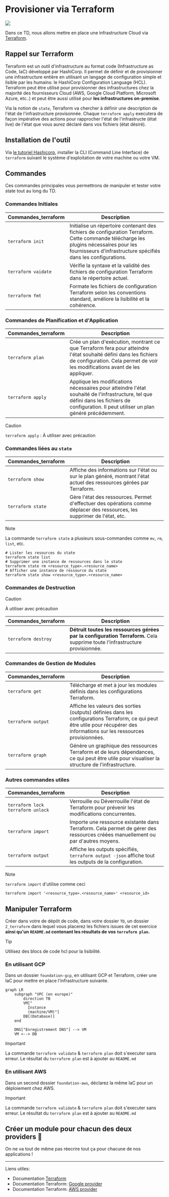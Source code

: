 # Provisioner via Terraform

[![](https://img.shields.io/badge/terraform-%235835CC.svg?style=for-the-badge&logo=terraform&logoColor=white)](https://developer.hashicorp.com/terraform/docs)

Dans ce TD, nous allons mettre en place une infrastructure Cloud via [Terraform](https://developer.hashicorp.com/terraform/docs).

## Rappel sur Terraform

Terraform est un outil d'infrastructure au format code (Infrastructure as Code, IaC) développé par HashiCorp.
Il permet de définir et de provisionner une infrastructure entière en utilisant un langage de configuration simple et lisible par les humains: le HashiCorp Configuration Language (HCL).
Terraform peut être utilisé pour provisionner des infrastructures chez la majorité des fournisseurs Cloud (AWS, Google Cloud Platform, Microsoft Azure, etc..) et peut être aussi utilisé pour **les infrastructures on-premise**.

Via la notion de `state`, Terraform va chercher à définir une description de l'état de l'infrastructure provisonnée.
Chaque `terraform apply` executera de façon impérative des actions pour rapprocher l'état de l'infrastructe (état live) de l'état que vous aurez déclaré dans vos fichiers (état désiré).

## Installation de l'outil

Via [le tutoriel Hashicorp](https://developer.hashicorp.com/terraform/tutorials/aws-get-started/install-cli), installer la CLI (Command Line Interface) de `terraform` suivant le système d'exploitation de votre machine ou votre VM.

## Commandes

Ces commandes principales vous permettrons de manipuler et tester votre state tout au long du TD.

### Commandes Initiales

| Commandes_terraform |  Description |
| ------------------ | ------------ |
| `terraform init`     | Initialise un répertoire contenant des fichiers de configuration Terraform. Cette commande télécharge les plugins nécessaires pour les fournisseurs d'infrastructure spécifiés dans les configurations.
| `terraform vaidate`  | Vérifie la syntaxe et la validité des fichiers de configuration Terraform dans le répertoire actuel.
| `terraform fmt`      | Formate les fichiers de configuration Terraform selon les conventions standard, améliore la lisibilité et la cohérence.

### Commandes de Planification et d'Application

| Commandes_terraform |  Description |
| ------------------- | ------------ |
`terraform plan`      | Crée un plan d'exécution, montrant ce que Terraform fera pour atteindre l'état souhaité défini dans les fichiers de configuration. Cela permet de voir les modifications avant de les appliquer.
`terraform apply`     | Applique les modifications nécessaires pour atteindre l'état souhaité de l'infrastructure, tel que défini dans les fichiers de configuration. Il peut utiliser un plan généré précédemment.

> [!CAUTION]
> `terraform apply` : À utiliser avec précaution

### Commandes liées au `state`


| Commandes_terraform |  Description |
| ------------------- | ------------ |
|`terraform show`     | Affiche des informations sur l'état ou sur le plan généré, montrant l'état actuel des ressources gérées par Terraform.
|`terraform state`    | Gère l'état des ressources. Permet d'effectuer des opérations comme déplacer des ressources, les supprimer de l'état, etc.

> [!note]
> La commande `terraform state` a plusieurs sous-commandes comme `mv`, `rm`, `list`, etc.
> ```shell
> # Lister les resources du state
> terraform state list
> # Supprimer une instance de ressources dans le state
> terraform state rm <resource_type>.<resource_name>
> # Afficher une instance de ressource du state
> terraform state show <resource_type>.<resource_name>
> ```

### Commandes de Destruction

> [!CAUTION]
> À utiliser avec précaution

| Commandes_terraform |  Description |
| ------------------- | ------------ |
| `terraform destroy` | **Détruit toutes les ressources gérées par la configuration Terraform.** Cela supprime toute l'infrastructure provisionnée.

### Commandes de Gestion de Modules

| Commandes_terraform |  Description |
| ------------------- | ------------ |
| `terraform get`     | Télécharge et met à jour les modules définis dans les configurations Terraform.
| `terraform output`  | Affiche les valeurs des sorties (outputs) définies dans les configurations Terraform, ce qui peut être utile pour récupérer des informations sur les ressources provisionnées.
| `terraform graph`  |  Génère un graphique des ressources Terraform et de leurs dépendances, ce qui peut être utile pour visualiser la structure de l'infrastructure.

### Autres commandes utiles

| Commandes_terraform |  Description |
| ------------------- | ------------ |
| `terraform lock` </br> `terraform unlock` | Verrouille ou Déverrouille l'état de Terraform pour prévenir les modifications concurrentes.
| `terraform import`  | Importe une ressource existante dans Terraform. Cela permet de gérer des ressources créées manuellement ou par d'autres moyens.
| `terraform output`  | Affiche les outputs spécifiés, `terraform output -json` affiche tout les outputs de la configuration.

> [!note]
> `terraform import` d'utilise comme ceci
> ```shell
> terraform import '<resource_type>.<resource_name>' <resource_id>
> ```

## Manipuler Terraform

Créer dans votre de dépôt de code, dans votre dossier `TD`, un dossier `2_terraform` dans lequel vous placerez les fichiers issues de cet exercice **ainsi qu'un `README.md` contenant les résultats de vos `terraform plan`.**

> [!TIP]
> Utilisez des blocs de code hcl pour la lisibilité.

### En utilisant GCP

Dans un dossier `foundation-gcp`, en utilisant GCP et Terraform, créer une IaC pour mettre en place l'infrastructure suivante.

```mermaid
graph LR
    subgraph "VPC (en europe)"
        direction TB
        VM["
          Instance
          (machine/VM)"]
        DB[(Database)]
    end

    DNS["Enregistrement DNS"] --> VM
    VM <--> DB
```

> [!IMPORTANT]
> La commande `terraform validate` & `terraform plan` doit s'executer sans erreur. Le résultat du `terraform plan` est à ajouter au `README.md`

### En utilisant AWS

Dans un second dossier `foundation-aws`, déclarez la même IaC pour un déploiement chez AWS.

> [!IMPORTANT]
> La commande `terraform validate` & `terraform plan` doit s'executer sans erreur. Le résultat du `terraform plan` est à ajouter au `README.md`

## Créer un module pour chacun des deux providers 🚀
On ne va tout de même pas réecrire tout ça pour chacune de nos applications ! 

---

Liens utiles: 
- Documentation [Terraform](https://developer.hashicorp.com/terraform?product_intent=terraform)
- Documentation Terraform: [Google provider](https://registry.terraform.io/providers/hashicorp/google/latest)
- Documentation Terraform: [AWS provider](https://registry.terraform.io/providers/hashicorp/aws/latest)
